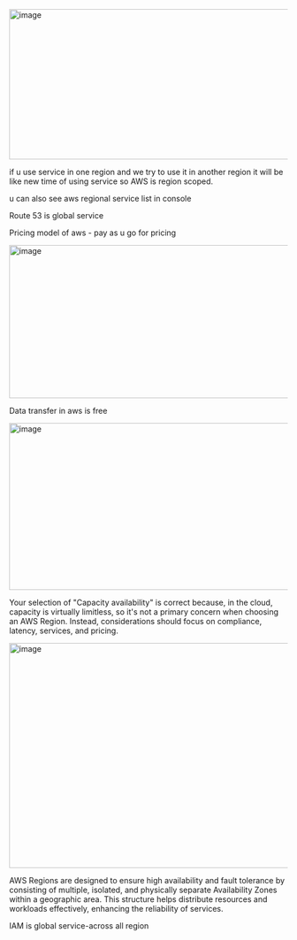 <img width="612" height="272" alt="image" src="https://github.com/user-attachments/assets/d095baad-df4d-4e91-adc2-be5a054cbefb" />

if u use service in one region and we try to use it in another region it will be like new time of using service so AWS is region scoped.

u can also see aws regional service list in console

Route 53 is global service

Pricing model of aws - pay as u go for pricing

<img width="605" height="277" alt="image" src="https://github.com/user-attachments/assets/675b3e49-6c4a-4d9a-9a72-e6561d0a1afe" />

Data transfer in aws is free

<img width="638" height="302" alt="image" src="https://github.com/user-attachments/assets/0c4ff0e3-e018-4447-a54d-8ccbaaa88998" />

Your selection of "Capacity availability" is correct because, in the cloud, capacity is virtually limitless, so it's not a primary concern when choosing an AWS Region. Instead, considerations should focus on compliance, latency, services, and pricing.

<img width="944" height="407" alt="image" src="https://github.com/user-attachments/assets/ecfb4e8d-df9c-4f77-aec7-10d1bda7696b" />

 AWS Regions are designed to ensure high availability and fault tolerance by consisting of multiple, isolated, and physically separate Availability Zones within a geographic area. This structure helps distribute resources and workloads effectively, enhancing the reliability of services.

 IAM is global service-across all region



